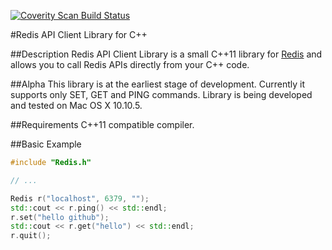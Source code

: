 [![Coverity Scan Build Status](https://scan.coverity.com/projects/6455/badge.svg)](https://scan.coverity.com/projects/msolomatin-redis-client-cpp)

#Redis API Client Library for C++

##Description
Redis API Client Library is a small C++11 library for [Redis](http://redis.io/) and allows you to call Redis APIs
directly from your C++ code.

##Alpha
This library is at the earliest stage of development. Currently it supports only
SET, GET and PING commands. Library is being developed and tested on Mac OS X 10.10.5.

##Requirements
C++11 compatible compiler.

##Basic Example

```C++
#include "Redis.h"

// ...

Redis r("localhost", 6379, "");
std::cout << r.ping() << std::endl;
r.set("hello github");
std::cout << r.get("hello") << std::endl;
r.quit();
```

